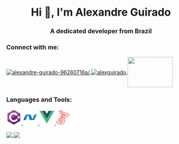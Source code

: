 <h1 align="center">Hi 👋, I'm Alexandre Guirado</h1>
<h3 align="center">A dedicated developer from Brazil</h3>

<h3 align="left">Connect with me:</h3>
<p align="left">
<a href="https://linkedin.com/in/alexandre-guirado-96260716a/" 
   target="blank"><img align="center" src="https://img.shields.io/badge/LinkedIn-0077B5?style=for-the-badge&logo=linkedin&logoColor=white" alt="alexandre-guirado-96260716a/" />
</a>
<a href="https://kaggle.com/alexguirado"
   target="blank"><img align="center" src="https://simpleicons.org/icons/kaggle.svg" alt="alexguirado" height="30" width="40" />
</a>
<a href="https://www.hackerrank.com/alexguirado30" 
   target="blank"><img align="center" src="https://hrcdn.net/community-frontend/assets/brand/logo-new-white-green-a5cb16e0ae.svg" height="80" width="120" />
 </a>
</p>

<h3 align="left">Languages and Tools:</h3>
<p align="left">
  <a href="https://learn.microsoft.com/en-us/dotnet/csharp/" target="_blank">
    <img src="https://raw.githubusercontent.com/devicons/devicon/master/icons/csharp/csharp-original.svg" alt="csharp" width="40" height="40"/>
  </a>
  <a href="https://dotnet.microsoft.com/" target="_blank">
    <img src="https://raw.githubusercontent.com/devicons/devicon/master/icons/dot-net/dot-net-original.svg" alt=".NET" width="40" height="40"/>
  </a>
  <a href="https://vuejs.org/" target="_blank">
    <img src="https://raw.githubusercontent.com/devicons/devicon/master/icons/vuejs/vuejs-original.svg" alt="Vue.js" width="40" height="40"/>
  </a>
  <a href="https://www.microsoft.com/en-us/sql-server/" target="_blank">
    <img src="https://raw.githubusercontent.com/devicons/devicon/master/icons/microsoftsqlserver/microsoftsqlserver-plain.svg" alt="SQL Server" width="40" height="40"/>
  </a>
</p>

<a href="https://github.com/alexandreguirado">
  <img align="center" src="https://github-readme-stats.vercel.app/api?username=alexandreguirado&hide=contribs,prs&show_icons=true&theme=dark" />
</a>
<a href="https://github.com/alexandreguirado">
  <img align="center" src="https://github-readme-stats.vercel.app/api/top-langs/?username=alexandreguirado&layout=compact"/>
</a>
